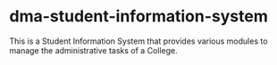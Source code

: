 # dma-student-information-system
This is a Student Information System that provides various modules to manage the administrative tasks of a College.
